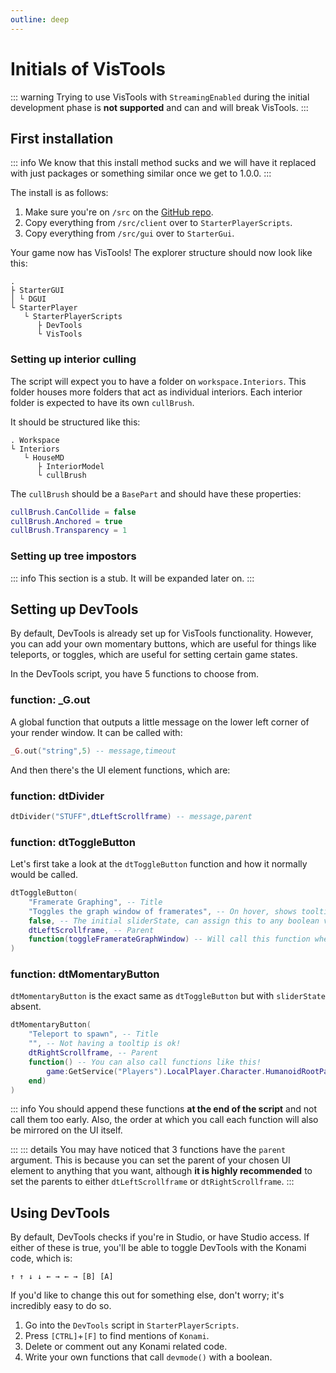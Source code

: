 ```yaml
---
outline: deep
---
```


# Initials of VisTools
::: warning
 Trying to use VisTools with `StreamingEnabled` during the initial development phase is **not supported** and can and will break VisTools.
:::
## First installation

::: info
We know that this install method sucks and we will have it replaced with just packages or something similar once we get to 1.0.0.
:::

The install is as follows:
1. Make sure you're on `/src` on the [GitHub repo](https://github.com/Opticworks/VisTools/tree/main/src).
2. Copy everything from `/src/client` over to `StarterPlayerScripts`.
3. Copy everything from `/src/gui` over to `StarterGui`.

Your game now has VisTools! The explorer structure should now look like this:

```
. 
├ StarterGUI
│ └ DGUI
└ StarterPlayer
   └ StarterPlayerScripts
      ├ DevTools
      └ VisTools
```


### Setting up interior culling

The script will expect you to have a folder on `workspace.Interiors`. This folder houses more folders that act as individual interiors. Each interior folder is expected to have its own `cullBrush`.

It should be structured like this:

```
. Workspace
└ Interiors
   └ HouseMD
      ├ InteriorModel
      └ cullBrush
```

The `cullBrush` should be a `BasePart` and should have these properties:

```lua
cullBrush.CanCollide = false
cullBrush.Anchored = true
cullBrush.Transparency = 1
``` 


### Setting up tree impostors

::: info
 This section is a stub. It will be expanded later on.
:::

## Setting up DevTools

By default, DevTools is already set up for VisTools functionality. However, you can add your own momentary buttons, which are useful for things like teleports, or toggles, which are useful for setting certain game states. 

In the DevTools script, you have 5 functions to choose from.

### function: _G.out

A global function that outputs a little message on the lower left corner of your render window. It can be called with:

```lua
_G.out("string",5) -- message,timeout
```

And then there's the UI element functions, which are:

### function: dtDivider

```lua
dtDivider("STUFF",dtLeftScrollframe) -- message,parent
```

### function: dtToggleButton

Let's first take a look at the `dtToggleButton` function and how it normally would be called.

```lua
dtToggleButton(
    "Framerate Graphing", -- Title
    "Toggles the graph window of framerates", -- On hover, shows tooltip/description
    false, -- The initial sliderState, can assign this to any boolean value that you want
    dtLeftScrollframe, -- Parent
    function(toggleFramerateGraphWindow) -- Will call this function whether or not the sliderState is false.
)
```
### function: dtMomentaryButton

`dtMomentaryButton` is the exact same as `dtToggleButton` but with `sliderState` absent.

```lua
dtMomentaryButton(
    "Teleport to spawn", -- Title
    "", -- Not having a tooltip is ok! 
    dtRightScrollframe, -- Parent
    function() -- You can also call functions like this!
        game:GetService("Players").LocalPlayer.Character.HumanoidRootPart.CFrame.Position = workspace.SpawnLocation.Position + Vector3.new(0,10,0)
    end)
)
```


::: info
You should append these functions **at the end of the script** and not call them too early. Also, the order at which you call each function will also be mirrored on the UI itself. 
 
:::
::: details
You may have noticed that 3 functions have the `parent` argument. This is because you can set the parent of your chosen UI element to anything that you want, although **it is highly recommended** to set the parents to either `dtLeftScrollframe` or `dtRightScrollframe`. 
:::

## Using DevTools

By default, DevTools checks if you're in Studio, or have Studio access. If either of these is true, you'll be able to toggle DevTools with the Konami code, which is: 

`↑ ↑ ↓ ↓ ← → ← → [B] [A]`

If you'd like to change this out for something else, don't worry; it's incredibly easy to do so.

1. Go into the `DevTools` script in `StarterPlayerScripts`.
2. Press `[CTRL]`+`[F]` to find mentions of `Konami`.
3. Delete or comment out any Konami related code.
4. Write your own functions that call `devmode()` with a boolean.